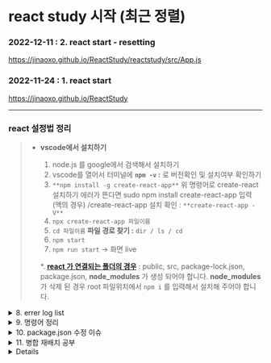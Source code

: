 # react study 시작 (최근 정렬)

### 2022-12-11 : 2. react start - resetting

<https://jinaoxo.github.io/ReactStudy/reactstudy/src/App.js>

### 2022-11-24 : 1. react start

<https://jinaoxo.github.io/ReactStudy>

---

### react 설정법 정리

> - **vscode에서 설치하기**
>
>   1. node.js 를 google에서 검색해서 설치하기
>   2. vscode를 열어서 터미널에 **`npm -v` :** 로 버전확인 및 설치여부 확인하기
>   3. `**npm install -g create-react-app**` 위 명령어로 create-react 설치하기
>      에러가 뜬다면 sudo npm install create-react-app 입력 (맥의 경우)
>      /create-react-app 설치 확인 : `**create-react-app -V**`
>   4. `npx create-react-app 파일이름`
>   5. `cd 파일이름` **파일 경로 찾기 :** `dir / ls / cd`
>   6. `npm start`
>   7. `npm run start` → 화면 live
>
>   \*. [**react 가 연결되는 폴더의 경우**](https://www.inflearn.com/questions/482194/create-react-app%EC%97%90%EC%84%9C-node-modules%ED%8C%8C%EC%9D%BC-%EC%A7%80%EC%9B%8C%EC%A1%8C%EC%9D%84-%EA%B2%BD%EC%9A%B0) : public, src, package-lock.json, package.json, **node_modules** 가 생성 되어야 합니다. **node_modules** 가 삭제 된 경우 root 파일위치에서 `npm i` 를 입력해서 설치해 주어야 합니다.

<details>
<summary>8. errer log list</summary>

<div  markdown="1" >

> - '`DISABLE_ESLINT_PLUGIN=true react-scripts start : DISABLE_ESLINT_PLUGIN=true` 내부 또는 외부 명령으로 인식되지 않습니다' 에 관한 오류 발생시
>   - (예: Windows에서 실행하려는 경우) `"start": "set DISABLE_ESLINT_PLUGIN=true && react-scripts start"` 로 변경하는 경우 실행 됩니다.[참고](https://stackoverflow.com/questions/55821078/disable-eslint-that-create-react-app-provides)
> - 'npm i'를 했을 경우 errer fix가 안된다면 터미널에 안내 되는 데로 `npm audit fix --force` 사용해서 모든 문제 해결 하는 방법 사용
> - `'react-scripts'은(는) 내부 또는 외부 명령, 실행할 수 있는 프로그램, 또는 배치 파일이 아닙니다.` [참고](https://thespoiler.tistory.com/21)
> - `npm ERR! errno -4058` 오류시에 시도 해볼수 있는 방법 `npm cache clean --force`, `rm -rf node_modules`, `rm -rf package-lock.json`, `npm install`, `npm run dev` [참고](https://jae04099.tistory.com/entry/ERROR-npm-ERR-code-ELIFECYCLE-errno-1)
> - errer code: 'ERR_OSSL_EVP_UNSUPPORTED' 의 경우 기존 사용하던 버전에서 버전이 업그레이드 되면서 나타나는 에러로 react-scripts를 업그레이드 하면 문제 해결 `npm audit fix --force` , 업그레이드가 불가 하다면 nodejs 를 다운그레이드 하는 방법 or 기존 옵션 사용을 설정해서 사용 하는 방법 `react-scripts --openssl-legacy-provider start` 이 있음
> - `Failed to load plugin 'jsx-a11y' ` errer 의 경우 `npm install --force` 재설치가 가장 효율적인 방법 .... jsx-z11y 란? [참고](https://www.npmjs.com/package/eslint-plugin-jsx-a11y)-> [해결중 해결 안됨 :setting 다시 함 ]
> - 해당 셋팅에 대해서 확인 필요 `package.json`
> - `"scripts": { "start": "set DISABLE_ESLINT_PLUGIN=true && react-scripts start",    "build": "DISABLE_ESLINT_PLUGIN=true react-scripts build",    "test": DISABLE_ESLINT_PLUGIN=true react-scripts test",    "eject": "react-scripts eject"  },`
> - Cannot find module 'babel-loader' 오류에 대해서 : `yarn add babel-loader` 설치 혹은 babel-loader 7.x 버전으로 설치

</div>
</details>

<details>
<summary>9. 명령어 정리</summary>

<div  markdown="1" >

> - `npm start` : 개발 서버를 시작
> - `npm run build` : 운영을 위해 앱을 정적 파일로 번들
> - `npm test` : 테스트 실행기를 시작
> - `npm run eject` : 이 도구를 제거하고 빌드 종속성, 구성 파일을 복사 그리고 스크립트를 앱 디렉터리에 입력/ 하면 돌아갈 수 없기 때문에 사용 금지
>   `cd reactstudy` `npm start`

</div>
</details>

<details>
<summary>10. package.json 수정 이슈</summary>

<div  markdown="1" >

> - 무슨 차이인지 확인 필요

> "scripts": {

> officepc-setting
> "start": "react-scripts start",
> "build": "react-scripts build",
> "test": "react-scripts test",
> "eject": "react-scripts eject"

> homepc-setting
> "start": "set DISABLE_ESLINT_PLUGIN=true && react-scripts start",
> "build": "DISABLE_ESLINT_PLUGIN=true react-scripts build",
> "test": "DISABLE_ESLINT_PLUGIN=true react-scripts test",
> "eject": "react-scripts eject"

> },

</div>
</details>

<details>
<summary>11. 병합 재배치 공부</summary>

<div  markdown="1" >

> - 병합 Fast-forward

</div>
</details>

<details>

---

## study log 정리

<details>
<summary>예전 study 정리</summary>

<!-- summary 아래 한칸 공백 두어야함 -->
<div  markdown="1" >

### 2022-06-02 : 이전 내용 AjinStudy git(html) 에서 관리

<https://jinaoxo.github.io/Ajinstudy/>

</div>
</details>
